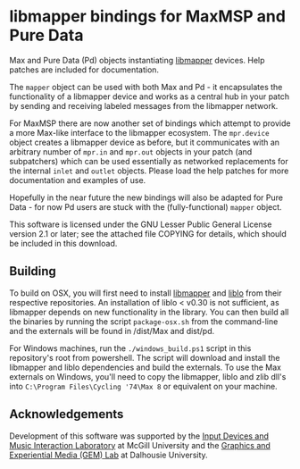 # libmapper bindings for MaxMSP and Pure Data

Max and Pure Data (Pd) objects instantiating [libmapper][1] devices. Help patches are included for documentation.

The `mapper` object can be used with both Max and Pd - it encapsulates the functionality of a libmapper device and works as a central hub in your patch by sending and receiving labeled messages from the libmapper network.

For MaxMSP there are now another set of bindings which attempt to provide a more Max-like interface to the libmapper ecosystem. The `mpr.device` object creates a libmapper device as before, but it communicates with an arbitrary number of `mpr.in` and `mpr.out` objects in your patch (and subpatchers) which can be used essentially as networked replacements
for the internal `inlet` and `outlet` objects. Please load the help patches for more documentation and examples of use.

Hopefully in the near future the new bindings will also be adapted for Pure Data - for now Pd users are stuck with the (fully-functional) `mapper` object.

This software is licensed under the GNU Lesser Public General License version 2.1 or later; see the attached file COPYING for details, which should be included in this download.

## Building

To build on OSX, you will first need to install [libmapper][1] and [liblo][2] from their respective repositories. An installation of liblo < v0.30 is not sufficient, as libmapper depends on new functionality in the library. You can then build all the binaries by running the script `package-osx.sh` from the command-line and the externals will be found in /dist/Max and dist/pd.

For Windows machines, run the `./windows_build.ps1` script in this repository's root from powershell. The script will download and install the libmapper and liblo dependencies and build the externals. To use the Max externals on Windows, you'll need to copy the libmapper, liblo and zlib dll's into `C:\Program Files\Cycling '74\Max 8` or equivalent on your machine.

## Acknowledgements

Development of this software was supported by the [Input Devices and Music Interaction Laboratory][3] at McGill University and the [Graphics and Experiential Media (GEM) Lab][4] at Dalhousie University.

[1]: http://github.com/libmapper/libmapper
[2]: http://github.com/radarsat1/liblo
[3]: http://idmil.org/software/libmapper
[4]: https://gem.cs.dal.ca/
